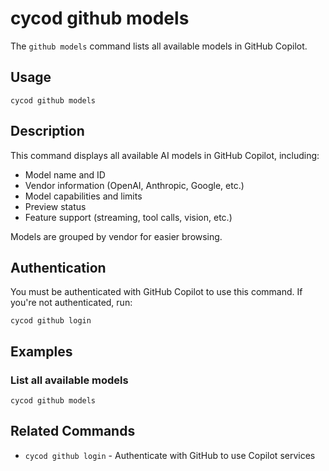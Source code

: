 # cycod github models

The `github models` command lists all available models in GitHub Copilot.

## Usage

```
cycod github models
```

## Description

This command displays all available AI models in GitHub Copilot, including:
- Model name and ID
- Vendor information (OpenAI, Anthropic, Google, etc.)
- Model capabilities and limits
- Preview status
- Feature support (streaming, tool calls, vision, etc.)

Models are grouped by vendor for easier browsing.

## Authentication

You must be authenticated with GitHub Copilot to use this command. If you're not authenticated, run:

```
cycod github login
```

## Examples

### List all available models

```
cycod github models
```

## Related Commands

- `cycod github login` - Authenticate with GitHub to use Copilot services